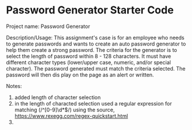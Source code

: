# Password Generator Starter Code

Project name: Password Generator

Description/Usage:  This assignment's case is for an employee who needs to generate passwords and wants to create an auto password generator to help them create a strong password.  The criteria for the generator is to select the length of password within 8 - 128 characters.  It must have different character types (lower/upper case, numeric, and/or special character).  The password generated must match the criteria selected.  The password will then dis play on the page as an alert or written.  

Notes: 
1. added length of character selection
2. in the length of characted selection used a regular expression for matching (/^[0-9]\d*$/) using the source, https://www.rexegg.com/regex-quickstart.html 
3. 